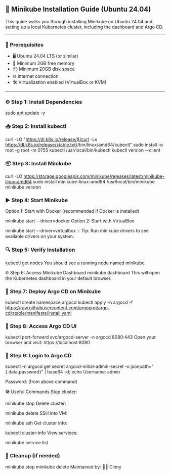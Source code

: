 
## 🚀 Minikube Installation Guide (Ubuntu 24.04)

This guide walks you through installing Minikube on Ubuntu 24.04 and setting up a local Kubernetes cluster, including the dashboard and Argo CD.

---

### 📝 Prerequisites

- 🖥️ Ubuntu 24.04 LTS (or similar)  
- 💾 Minimum 2GB free memory  
- 📦 Minimum 20GB disk space  
- 🌐 Internet connection  
- 🛠️ Virtualization enabled (VirtualBox or KVM)  

---

### ⚙️ Step 1: Install Dependencies


sudo apt update -y

### 📥 Step 2: Install kubectl
curl -LO "https://dl.k8s.io/release/$(curl -Ls https://dl.k8s.io/release/stable.txt)/bin/linux/amd64/kubectl"
sudo install -o root -g root -m 0755 kubectl /usr/local/bin/kubectl
kubectl version --client
### 📦 Step 3: Install Minikube
curl -LO https://storage.googleapis.com/minikube/releases/latest/minikube-linux-amd64
sudo install minikube-linux-amd64 /usr/local/bin/minikube
minikube version
### ▶️ Step 4: Start Minikube
Option 1: Start with Docker (recommended if Docker is installed)

minikube start --driver=docker
Option 2: Start with VirtualBox

minikube start --driver=virtualbox
💡 Tip: Run minikube drivers to see available drivers on your system.

### 🔍 Step 5: Verify Installation
kubectl get nodes
You should see a running node named minikube.

🌐 Step 6: Access Minikube Dashboard
minikube dashboard
This will open the Kubernetes dashboard in your default browser.

### 🚩 Step 7: Deploy Argo CD on Minikube
kubectl create namespace argocd
kubectl apply -n argocd -f https://raw.githubusercontent.com/argoproj/argo-cd/stable/manifests/install.yaml
### 🚪 Step 8: Access Argo CD UI
kubectl port-forward svc/argocd-server -n argocd 8080:443
Open your browser and visit:
https://localhost:8080

### 🔑 Step 9: Login to Argo CD
kubectl -n argocd get secret argocd-initial-admin-secret -o jsonpath="{.data.password}" | base64 -d; echo
Username: admin

Password: (from above command)

🛠️ Useful Commands
Stop cluster:

minikube stop
Delete cluster:

minikube delete
SSH into VM:

minikube ssh
Get cluster info:

kubectl cluster-info
View services:

minikube service list
### 🧹 Cleanup (if needed)
minikube stop
minikube delete
Maintained by: 👩‍💻 Cinny
